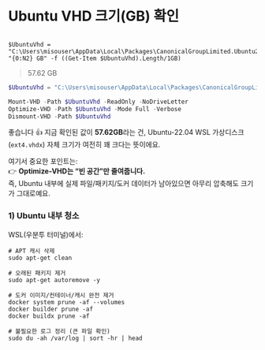 
# Ubuntu VHD 크기(GB) 확인

```

$UbuntuVhd = "C:\Users\misouser\AppData\Local\Packages\CanonicalGroupLimited.Ubuntu22.04LTS_79rhkp1fndgsc\LocalState\ext4.vhdx"
"{0:N2} GB" -f ((Get-Item $UbuntuVhd).Length/1GB)

```

> 57.62 GB

```powershell
$UbuntuVhd = "C:\Users\misouser\AppData\Local\Packages\CanonicalGroupLimited.Ubuntu22.04LTS_79rhkp1fndgsc\LocalState\ext4.vhdx"

Mount-VHD -Path $UbuntuVhd -ReadOnly -NoDriveLetter
Optimize-VHD -Path $UbuntuVhd -Mode Full -Verbose
Dismount-VHD -Path $UbuntuVhd

```

좋습니다 👍 지금 확인된 값이 **57.62GB**라는 건, Ubuntu-22.04 WSL 가상디스크(`ext4.vhdx`) 자체 크기가 여전히 꽤 크다는 뜻이에요.

여기서 중요한 포인트는:  
👉 **Optimize-VHD는 “빈 공간”만 줄여줍니다.**  
즉, Ubuntu 내부에 실제 파일/패키지/도커 데이터가 남아있으면 아무리 압축해도 크기가 그대로예요.



### 1) Ubuntu 내부 청소

WSL(우분투 터미널)에서:
```
# APT 캐시 삭제
sudo apt-get clean

# 오래된 패키지 제거
sudo apt-get autoremove -y

# 도커 이미지/컨테이너/캐시 완전 제거
docker system prune -af --volumes
docker builder prune -af
docker buildx prune -af

# 불필요한 로그 정리 (큰 파일 확인)
sudo du -ah /var/log | sort -hr | head

```